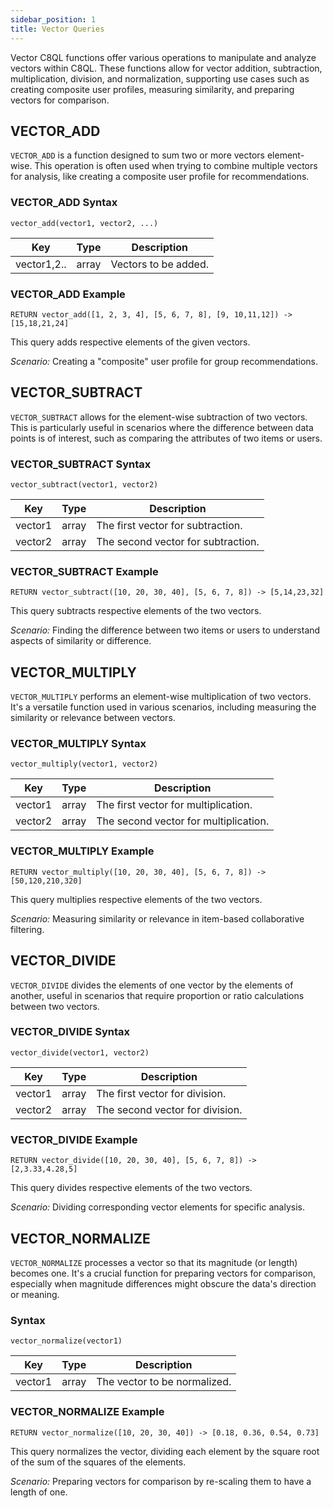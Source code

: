 ```yaml
---
sidebar_position: 1
title: Vector Queries
---
```


Vector C8QL functions offer various operations to manipulate and analyze vectors within C8QL. These functions allow for vector addition, subtraction, multiplication, division, and normalization, supporting use cases such as creating composite user profiles, measuring similarity, and preparing vectors for comparison.

## VECTOR_ADD

`VECTOR_ADD` is a function designed to sum two or more vectors element-wise. This operation is often used when trying to combine multiple vectors for analysis, like creating a composite user profile for recommendations.

### VECTOR_ADD Syntax

`vector_add(vector1, vector2, ...)`

| Key        | Type  | Description                               |
|------------|-------|-------------------------------------------|
| vector1,2..| array | Vectors to be added.                      |

### VECTOR_ADD Example

```c8ql
RETURN vector_add([1, 2, 3, 4], [5, 6, 7, 8], [9, 10,11,12]) -> [15,18,21,24]
```

This query adds respective elements of the given vectors.

*Scenario:* Creating a "composite" user profile for group recommendations.

## VECTOR_SUBTRACT

`VECTOR_SUBTRACT` allows for the element-wise subtraction of two vectors. This is particularly useful in scenarios where the difference between data points is of interest, such as comparing the attributes of two items or users.

### VECTOR_SUBTRACT Syntax

`vector_subtract(vector1, vector2)`

| Key      | Type  | Description                             |
|----------|-------|-----------------------------------------|
| vector1  | array | The first vector for subtraction.       |
| vector2  | array | The second vector for subtraction.      |

### VECTOR_SUBTRACT Example

```c8ql
RETURN vector_subtract([10, 20, 30, 40], [5, 6, 7, 8]) -> [5,14,23,32]
```

This query subtracts respective elements of the two vectors.

*Scenario:* Finding the difference between two items or users to understand aspects of similarity or difference.

## VECTOR_MULTIPLY

`VECTOR_MULTIPLY` performs an element-wise multiplication of two vectors. It's a versatile function used in various scenarios, including measuring the similarity or relevance between vectors.

### VECTOR_MULTIPLY Syntax

`vector_multiply(vector1, vector2)`

| Key      | Type  | Description                             |
|----------|-------|-----------------------------------------|
| vector1  | array | The first vector for multiplication.    |
| vector2  | array | The second vector for multiplication.   |

### VECTOR_MULTIPLY Example

```c8ql
RETURN vector_multiply([10, 20, 30, 40], [5, 6, 7, 8]) -> [50,120,210,320]
```

This query multiplies respective elements of the two vectors.

*Scenario:* Measuring similarity or relevance in item-based collaborative filtering.

## VECTOR_DIVIDE

`VECTOR_DIVIDE` divides the elements of one vector by the elements of another, useful in scenarios that require proportion or ratio calculations between two vectors.

### VECTOR_DIVIDE Syntax

`vector_divide(vector1, vector2)`

| Key      | Type  | Description                             |
|----------|-------|-----------------------------------------|
| vector1  | array | The first vector for division.          |
| vector2  | array | The second vector for division.         |

### VECTOR_DIVIDE Example

```c8ql
RETURN vector_divide([10, 20, 30, 40], [5, 6, 7, 8]) -> [2,3.33,4.28,5]
```

This query divides respective elements of the two vectors.

*Scenario:* Dividing corresponding vector elements for specific analysis.

## VECTOR_NORMALIZE

`VECTOR_NORMALIZE` processes a vector so that its magnitude (or length) becomes one. It's a crucial function for preparing vectors for comparison, especially when magnitude differences might obscure the data's direction or meaning.

### Syntax

`vector_normalize(vector1)`

| Key       | Type  | Description                             |
|-----------|-------|-----------------------------------------|
| vector1   | array | The vector to be normalized.            |

### VECTOR_NORMALIZE Example

```c8ql
RETURN vector_normalize([10, 20, 30, 40]) -> [0.18, 0.36, 0.54, 0.73]
```

This query normalizes the vector, dividing each element by the square root of the sum of the squares of the elements.

*Scenario:* Preparing vectors for comparison by re-scaling them to have a length of one.
